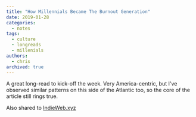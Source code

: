 ```yaml
---
title: "How Millennials Became The Burnout Generation"
date: 2019-01-28
categories:
  - notes
tags:
  - culture
  - longreads
  - millenials
authors:
  - chris
archived: true
---
```


A great long-read to kick-off the week. Very America-centric, but I've observed similar patterns on this side of the Atlantic too, so the core of the article still rings true.

Also shared to [IndieWeb.xyz](https://indieweb.xyz/en/longreads)
